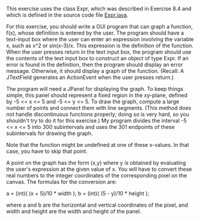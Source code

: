 
 This exercise uses the class Expr, which was described in Exercise 8.4 and which 
 is defined in the source code file <a href="http://math.hws.edu/javanotes/source/chapter8/Expr.java">Expr.java</a>.
 
 For this exercise, you should write a GUI program that can graph a function, f(x), 
 whose definition is entered by the user. The program should have a text-input 
 box where the user can enter an expression involving the variable x, such as x^2
 or sin(x-3)/x. This expression is the definition of the function. When the user 
 presses return in the text input box, the program should use the contents of 
 the text input box to construct an object of type Expr. If an error is found in 
 the definition, then the program should display an error message. Otherwise, it 
 should display a graph of the function. (Recall: A JTextField generates an 
 ActionEvent when the user presses return.)

 The program will need a JPanel for displaying the graph. To keep things simple, 
 this panel should represent a fixed region in the xy-plane, defined by 
 -5 <= x <= 5 and -5 <= y <= 5. To draw the graph, compute a large number of 
 points and connect them with line segments. (This method does not handle 
 discontinuous functions properly; doing so is very hard, so you shouldn't try 
 to do it for this exercise.) My program divides the interval -5 <= x <= 5 into 
 300 subintervals and uses the 301 endpoints of these subintervals for drawing 
 the graph. 
 
 Note that the function might be undefined at one of these x-values. In that case, 
 you have to skip that point.

 A point on the graph has the form (x,y) where y is obtained by evaluating the 
 user's expression at the given value of x. You will have to convert these real 
 numbers to the integer coordinates of the corresponding pixel on the canvas. 
 The formulas for the conversion are:

 a  =  (int)( (x + 5)/10 * width );
 b  =  (int)( (5 - y)/10 * height );

 where a and b are the horizontal and vertical coordinates of the pixel, and 
 width and height are the width and height of the panel.